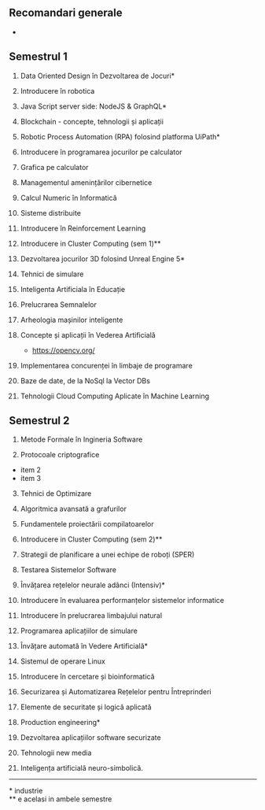 ## Recomandari generale
- 


## Semestrul 1
1. Data Oriented Design în Dezvoltarea de Jocuri*

2. Introducere în robotica

3. Java Script server side: NodeJS & GraphQL*

4. Blockchain - concepte, tehnologii și aplicații

5. Robotic Process Automation (RPA) folosind platforma UiPath*

6. Introducere în programarea jocurilor pe calculator

7. Grafica pe calculator

8. Managementul amenințărilor cibernetice

9. Calcul Numeric în Informatică

10. Sisteme distribuite

11. Introducere în Reinforcement Learning

12. Introducere in Cluster Computing (sem 1)**

13. Dezvoltarea jocurilor 3D folosind Unreal Engine 5*

14. Tehnici de simulare

15. Inteligenta Artificiala în Educație

16. Prelucrarea Semnalelor

17. Arheologia mașinilor inteligente

18. Concepte și aplicații în Vederea Artificială
    - https://opencv.org/

19. Implementarea concurenței în limbaje de programare

20. Baze de date, de la NoSql la Vector DBs

21. Tehnologii Cloud Computing Aplicate în Machine Learning

## Semestrul 2
1. Metode Formale în Ingineria Software

2. Protocoale criptografice
- item 2
- item 3

3. Tehnici de Optimizare

4. Algoritmica avansată a grafurilor

5. Fundamentele proiectării compilatoarelor

6. Introducere in Cluster Computing (sem 2)**

7. Strategii de planificare a unei echipe de roboți (SPER)

8. Testarea Sistemelor Software

9.  Învățarea rețelelor neurale adânci (Intensiv)*

10. Introducere în evaluarea performanțelor sistemelor informatice

11. Introducere în prelucrarea limbajului natural

12. Programarea aplicațiilor de simulare

13. Învățare automată în Vedere Artificială*

14. Sistemul de operare Linux

15. Introducere în cercetare și bioinformatică

16. Securizarea și Automatizarea Rețelelor pentru Întreprinderi

17. Elemente de securitate și logică aplicată

18. Production engineering*

19. Dezvoltarea aplicațiilor software securizate

20. Tehnologii new media

21. Inteligența artificială neuro-simbolică.   


---

\* industrie  
\** e acelasi in ambele semestre
